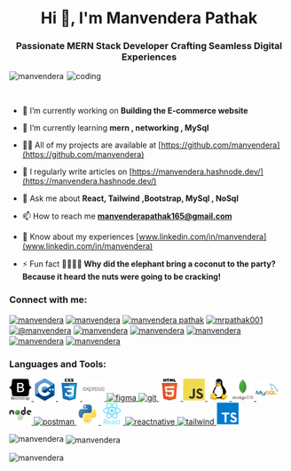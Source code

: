 <h1 align="center">Hi 👋, I'm Manvendera Pathak</h1>
<h3 align="center">Passionate MERN Stack Developer Crafting Seamless Digital Experiences</h3>
 <img align="right" width="400" src="https://iconscout.com/lottie-animation/programmer-4375641.gif" alt="coding"  />
<p align="left"> <img src="https://komarev.com/ghpvc/?username=manvendera&label=Profile%20views&color=0e75b6&style=flat" alt="manvendera" /> </p>

<p align="left"> <a href="https://twitter.com/" target="blank"><img src="https://img.shields.io/twitter/follow/?logo=twitter&style=for-the-badge" alt="" /></a> </p>

- 🔭 I’m currently working on **Building the E-commerce website**

- 🌱 I’m currently learning **mern , networking , MySql**

- 👨‍💻 All of my projects are available at [https://github.com/manvendera](https://github.com/manvendera)

- 📝 I regularly write articles on [https://manvendera.hashnode.dev/](https://manvendera.hashnode.dev/)

- 💬 Ask me about **React, Tailwind ,Bootstrap, MySql , NoSql**

- 📫 How to reach me **manvenderapathak165@gmail.com**

- 📄 Know about my experiences [www.linkedin.com/in/manvendera](www.linkedin.com/in/manvendera)

- ⚡ Fun fact **🥥🌴🌳🐘 Why did the elephant bring a coconut to the party? Because it heard the nuts were going to be cracking!**

<h3 align="left">Connect with me:</h3>
<p align="left">
<a href="https://linkedin.com/in/manvendera" target="blank"><img align="center" src="https://raw.githubusercontent.com/rahuldkjain/github-profile-readme-generator/master/src/images/icons/Social/linked-in-alt.svg" alt="manvendera" height="30" width="40" /></a>
<a href="https://stackoverflow.com/users/manvendera" target="blank"><img align="center" src="https://raw.githubusercontent.com/rahuldkjain/github-profile-readme-generator/master/src/images/icons/Social/stack-overflow.svg" alt="manvendera" height="30" width="40" /></a>
<a href="https://fb.com/manvendera pathak" target="blank"><img align="center" src="https://raw.githubusercontent.com/rahuldkjain/github-profile-readme-generator/master/src/images/icons/Social/facebook.svg" alt="manvendera pathak" height="30" width="40" /></a>
<a href="https://instagram.com/mrpathak001" target="blank"><img align="center" src="https://raw.githubusercontent.com/rahuldkjain/github-profile-readme-generator/master/src/images/icons/Social/instagram.svg" alt="mrpathak001" height="30" width="40" /></a>
<a href="https://hashnode.com/@manvendera" target="blank"><img align="center" src="https://raw.githubusercontent.com/rahuldkjain/github-profile-readme-generator/master/src/images/icons/Social/hashnode.svg" alt="@manvendera" height="30" width="40" /></a>
<a href="https://www.youtube.com/c/manvendera" target="blank"><img align="center" src="https://raw.githubusercontent.com/rahuldkjain/github-profile-readme-generator/master/src/images/icons/Social/youtube.svg" alt="manvendera" height="30" width="40" /></a>
<a href="https://www.codechef.com/users/manvendera" target="blank"><img align="center" src="https://cdn.jsdelivr.net/npm/simple-icons@3.1.0/icons/codechef.svg" alt="manvendera" height="30" width="40" /></a>
<a href="https://www.hackerrank.com/manvendera" target="blank"><img align="center" src="https://raw.githubusercontent.com/rahuldkjain/github-profile-readme-generator/master/src/images/icons/Social/hackerrank.svg" alt="manvendera" height="30" width="40" /></a>
<a href="https://www.leetcode.com/manvendera" target="blank"><img align="center" src="https://raw.githubusercontent.com/rahuldkjain/github-profile-readme-generator/master/src/images/icons/Social/leet-code.svg" alt="manvendera" height="30" width="40" /></a>
<a href="https://discord.gg/manvendera" target="blank"><img align="center" src="https://raw.githubusercontent.com/rahuldkjain/github-profile-readme-generator/master/src/images/icons/Social/discord.svg" alt="manvendera" height="30" width="40" /></a>
</p>

<h3 align="left">Languages and Tools:</h3>
<p align="left"> <a href="https://getbootstrap.com" target="_blank" rel="noreferrer"> <img src="https://raw.githubusercontent.com/devicons/devicon/master/icons/bootstrap/bootstrap-plain-wordmark.svg" alt="bootstrap" width="40" height="40"/> </a> <a href="https://www.w3schools.com/cpp/" target="_blank" rel="noreferrer"> <img src="https://raw.githubusercontent.com/devicons/devicon/master/icons/cplusplus/cplusplus-original.svg" alt="cplusplus" width="40" height="40"/> </a> <a href="https://www.w3schools.com/css/" target="_blank" rel="noreferrer"> <img src="https://raw.githubusercontent.com/devicons/devicon/master/icons/css3/css3-original-wordmark.svg" alt="css3" width="40" height="40"/> </a> <a href="https://expressjs.com" target="_blank" rel="noreferrer"> <img src="https://raw.githubusercontent.com/devicons/devicon/master/icons/express/express-original-wordmark.svg" alt="express" width="40" height="40"/> </a> <a href="https://www.figma.com/" target="_blank" rel="noreferrer"> <img src="https://www.vectorlogo.zone/logos/figma/figma-icon.svg" alt="figma" width="40" height="40"/> </a> <a href="https://git-scm.com/" target="_blank" rel="noreferrer"> <img src="https://www.vectorlogo.zone/logos/git-scm/git-scm-icon.svg" alt="git" width="40" height="40"/> </a> <a href="https://www.w3.org/html/" target="_blank" rel="noreferrer"> <img src="https://raw.githubusercontent.com/devicons/devicon/master/icons/html5/html5-original-wordmark.svg" alt="html5" width="40" height="40"/> </a> <a href="https://developer.mozilla.org/en-US/docs/Web/JavaScript" target="_blank" rel="noreferrer"> <img src="https://raw.githubusercontent.com/devicons/devicon/master/icons/javascript/javascript-original.svg" alt="javascript" width="40" height="40"/> </a> <a href="https://www.linux.org/" target="_blank" rel="noreferrer"> <img src="https://raw.githubusercontent.com/devicons/devicon/master/icons/linux/linux-original.svg" alt="linux" width="40" height="40"/> </a> <a href="https://www.mongodb.com/" target="_blank" rel="noreferrer"> <img src="https://raw.githubusercontent.com/devicons/devicon/master/icons/mongodb/mongodb-original-wordmark.svg" alt="mongodb" width="40" height="40"/> </a> <a href="https://www.mysql.com/" target="_blank" rel="noreferrer"> <img src="https://raw.githubusercontent.com/devicons/devicon/master/icons/mysql/mysql-original-wordmark.svg" alt="mysql" width="40" height="40"/> </a> <a href="https://nodejs.org" target="_blank" rel="noreferrer"> <img src="https://raw.githubusercontent.com/devicons/devicon/master/icons/nodejs/nodejs-original-wordmark.svg" alt="nodejs" width="40" height="40"/> </a> <a href="https://postman.com" target="_blank" rel="noreferrer"> <img src="https://www.vectorlogo.zone/logos/getpostman/getpostman-icon.svg" alt="postman" width="40" height="40"/> </a> <a href="https://www.python.org" target="_blank" rel="noreferrer"> <img src="https://raw.githubusercontent.com/devicons/devicon/master/icons/python/python-original.svg" alt="python" width="40" height="40"/> </a> <a href="https://reactjs.org/" target="_blank" rel="noreferrer"> <img src="https://raw.githubusercontent.com/devicons/devicon/master/icons/react/react-original-wordmark.svg" alt="react" width="40" height="40"/> </a> <a href="https://reactnative.dev/" target="_blank" rel="noreferrer"> <img src="https://reactnative.dev/img/header_logo.svg" alt="reactnative" width="40" height="40"/> </a> <a href="https://tailwindcss.com/" target="_blank" rel="noreferrer"> <img src="https://www.vectorlogo.zone/logos/tailwindcss/tailwindcss-icon.svg" alt="tailwind" width="40" height="40"/> </a> <a href="https://www.typescriptlang.org/" target="_blank" rel="noreferrer"> <img src="https://raw.githubusercontent.com/devicons/devicon/master/icons/typescript/typescript-original.svg" alt="typescript" width="40" height="40"/> </a> </p>

<p><img align="left" src="https://github-readme-stats.vercel.app/api/top-langs?username=manvendera&show_icons=true&locale=en&layout=compact" alt="manvendera" /></p>

<p>&nbsp;<img align="center" src="https://github-readme-stats.vercel.app/api?username=manvendera&show_icons=true&locale=en" alt="manvendera" /></p>

<p><img align="center" src="https://github-readme-streak-stats.herokuapp.com/?user=manvendera&" alt="manvendera" /></p>
